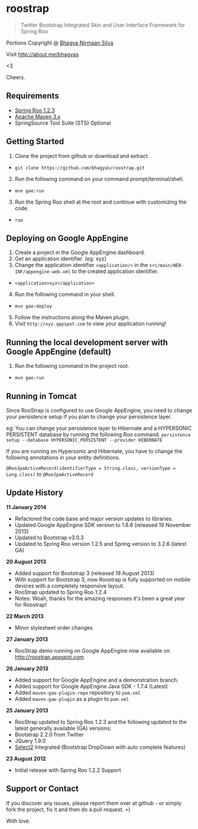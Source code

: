 roostrap
========

> Twitter Bootstrap Integrated Skin and User Interface Framework for Spring Roo 

Portions Copyright @ [Bhagya Nirmaan Silva]

Visit http://about.me/bhagyas

<3

Cheers.

Requirements
------------
- [Spring Roo 1.2.3]
- [Apache Maven 3.x]
- SpringSource Tool Suite (STS) Optional

Getting Started
--------------
1. Clone the project from github or download and extract.
 - `git clone https://github.com/bhagyas/roostrap.git`
2. Run the following command on your command prompt/terminal/shell.
 - `mvn gae:run`
3. Run the Spring Roo shell at the root and continue with customizing the code.
 - `roo`

Deploying on Google AppEngine
-------

1. Create a project in the Google AppEngine dashboard.
2. Get an application identifier. (eg: xyz)
3. Change the application identifier `<application/>` in the `src/main/WEB-INF/appengine-web.xml` to the created application identifier.
 - `<application>xyz</application>`
4. Run the following command in your shell.
 - `mvn gae:deploy`
5. Follow the instructions along the Maven plugin.
6. Visit `http://xyz.appspot.com` to view your application running!

Running the local development server with Google AppEngine (default)
----------

1. Run the following command in the project root.
- `mvn gae:run`


Running in Tomcat
----------------

Since RooStrap is configured to use Google AppEngine, you need to change your persistence setup if you plan to change your persistence layer.

eg: You can change your persistence layer to Hibernate and a HYPERSONIC PERSISTENT database by running the following Roo command.
`persistence setup --database HYPERSONIC_PERSISTENT --provider HIBERNATE `

If you are running on Hypersonic and Hibernate, you have to change the following annotations in your entity definitions.

`@RooJpaActiveRecord(identifierType = String.class, versionType = Long.class)` to `@RooJpaActiveRecord`


Update History
--------
**11 January 2014**
 - Refactored the code base and major version updates to libraries.
 - Updated Google AppEngine SDK version to 1.8.8 (released 19 November 2013)
 - Updated to Bootstrap v3.0.3 
 - Updated to Spring Roo version 1.2.5 and Spring version to 3.2.6 (latest GA)
 
 
**20 August 2013**
 - Added support for Bootstrap 3 (released 19 August 2013) 
 - With support for Bootstrap 3, now Roostrap is fully supported on mobile devices with a completely responsive layout.
 - RooStrap updated to Spring Roo 1.2.4
 - Notes: Woah, thanks for the amazing responses it's been a great year for Roostrap!
 
**22 March 2013**
 - Minor stylesheet order changes

**27 January 2013**
 - RooStrap demo running on Google AppEngine now available on http://roostrap.appspot.com

**26 January 2013**
 - Added support for Google AppEngine and a demonstration branch.
 - Added support for Google AppEngine Java SDK - 1.7.4 (Latest)
 - Added `maven-gae-plugin-repo` repository to `pom.xml`
 - Added `maven-gae-plugin` as a plugin to `pom.xml`
 
**25 January 2013**
 - RooStrap updated to Spring Roo 1.2.3 and the following updated to the latest generally available (GA) versions: 
 - Bootstrap 2.2.0 from Twitter
 - JQuery 1.9.0 
 - [Select2] Integrated (Bootstrap DropDown with auto complete features)

**23 August 2012**
 - Initial release with Spring Roo 1.2.2 Support

Support or Contact
--

If you discover any issues, please report them over at github - or simply fork the project, fix it and then do a pull request. =)

With love.

[Select2]:http://ivaynberg.github.com/select2/
[Bhagya Nirmaan Silva]:http://about.me/bhagyas
[Spring Roo 1.2.3]:http://www.springsource.org/spring-roo
[Apache Maven 3.x]:http://maven.apache.org
